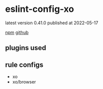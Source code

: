 # eslint-config-xo

latest version 0.41.0 published at 2022-05-17

[npm](https://www.npmjs.com/package/eslint-config-xo)
[github](https://github.com/xojs/eslint-config-xo)

## plugins used

## rule configs

- xo
- xo/browser

